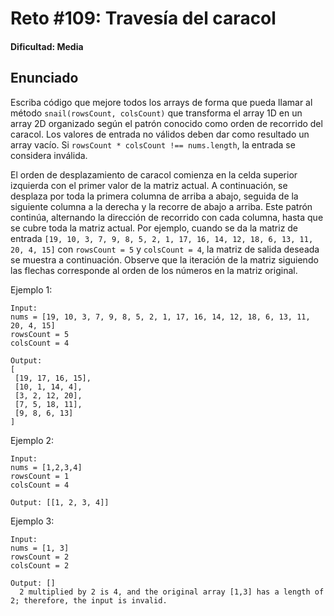 # Reto #109: Travesía del caracol

#### Dificultad: Media

## Enunciado

Escriba código que mejore todos los arrays de forma que pueda llamar al método `snail(rowsCount, colsCount)` que transforma el array 1D en un array 2D organizado según el patrón conocido como orden de recorrido del caracol. Los valores de entrada no válidos deben dar como resultado un array vacío. Si `rowsCount * colsCount !== nums.length`, la entrada se considera inválida.

El orden de desplazamiento de caracol comienza en la celda superior izquierda con el primer valor de la matriz actual. A continuación, se desplaza por toda la primera columna de arriba a abajo, seguida de la siguiente columna a la derecha y la recorre de abajo a arriba. Este patrón continúa, alternando la dirección de recorrido con cada columna, hasta que se cubre toda la matriz actual. Por ejemplo, cuando se da la matriz de entrada `[19, 10, 3, 7, 9, 8, 5, 2, 1, 17, 16, 14, 12, 18, 6, 13, 11, 20, 4, 15]` con `rowsCount = 5` y `colsCount = 4`, la matriz de salida deseada se muestra a continuación. Observe que la iteración de la matriz siguiendo las flechas corresponde al orden de los números en la matriz original.

Ejemplo 1:

```
Input:
nums = [19, 10, 3, 7, 9, 8, 5, 2, 1, 17, 16, 14, 12, 18, 6, 13, 11, 20, 4, 15]
rowsCount = 5
colsCount = 4

Output:
[
 [19, 17, 16, 15],
 [10, 1, 14, 4],
 [3, 2, 12, 20],
 [7, 5, 18, 11],
 [9, 8, 6, 13]
]
```

Ejemplo 2:

```
Input:
nums = [1,2,3,4]
rowsCount = 1
colsCount = 4

Output: [[1, 2, 3, 4]]
```

Ejemplo 3:

```
Input:
nums = [1, 3]
rowsCount = 2
colsCount = 2

Output: []
  2 multiplied by 2 is 4, and the original array [1,3] has a length of 2; therefore, the input is invalid.
```
